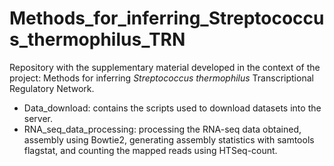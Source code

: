 # Methods_for_inferring_Streptococcus_thermophilus_TRN
Repository with the supplementary material developed in the context of the project: Methods for inferring *Streptococcus thermophilus* Transcriptional Regulatory Network. 

- Data_download: contains the scripts used to download datasets into the server. 
- RNA_seq_data_processing: processing the RNA-seq data obtained, assembly using Bowtie2, generating assembly statistics with samtools flagstat, and counting the mapped reads using HTSeq-count.
